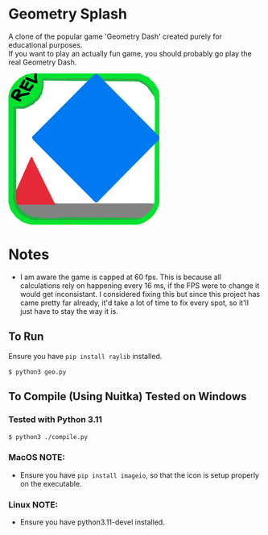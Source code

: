 # Geometry Splash
A clone of the popular game 'Geometry Dash' created purely for educational purposes. <br>
If you want to play an actually fun game, you should probably go play the real Geometry Dash.

![Geometry Splash logo](icons/Geometry_Splash_Logo.png)

# Notes
- I am aware the game is capped at 60 fps. This is because all calculations rely on happening every 16 ms, if the FPS were to change
it would get inconsistant. I considered fixing this but since this project has came pretty far already, it'd take a lot of time to fix every
spot, so it'll just have to stay the way it is.

## To Run
Ensure you have `pip install raylib` installed.

```console
$ python3 geo.py
```
## To Compile (Using Nuitka) Tested on Windows
### Tested with Python 3.11
```console
$ python3 ./compile.py
```

### MacOS NOTE:
- Ensure you have `pip install imageio`, so that the icon is setup properly on the executable.

### Linux NOTE:
- Ensure you have python3.11-devel installed.